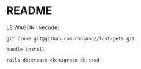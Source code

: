 # README

LE WAGON livecode:

`git clone git@github.com:rodloboz/lost-pets.git`

`bundle install`

`rails db:create db:migrate db:seed`
